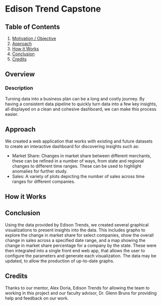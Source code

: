 Edison Trend Capstone
===
 
## Table of Contents
1. [Motivation / Objective](#Overview)
2. [Approach](#Approach)
3. [How it Works](#Instruction)
4. [Conclusion](#Conclusion)
5. [Credits](#Credits)

## Overview
### Description
Turning data into a business plan can be a long and costly journey. By having a consistent data pipeline to quickly turn data into a few key insights, all displayed on a clean and cohesive dashboard, we can make this process easier.

## Approach
We created a web application that works with existing and future datasets to create an interactive dashboard for discovering insights such as:
- Market Share: Changes in market share between different merchants, these can be refined in a number of ways, from state and regional changes to different time ranges. These can be used to highlight anomalies for further study.
- Sales: A variety of plots depicting the number of sales across time ranges for different companies.

## How it Works


## Conclusion
Using the data provided by Edison Trends, we created several graphical visualizations to present insights into the data. This includes graphs to explore the change in market share for select companies, show the overall change in sales across a specified date range, and a map showing the change in market share percentage for a company by the state. These were then integrated into a single front end web app, that allows the user to configure the parameters and generate each visualization. The data may be updated, to allow the production of up-to-date graphs.

## Credits
Thanks to our mentor, Alex Doria, Edison Trends for allowing the team to working in this project and our faculty advisor, Dr. Glenn Bruns for providing help and feedback on our work.


